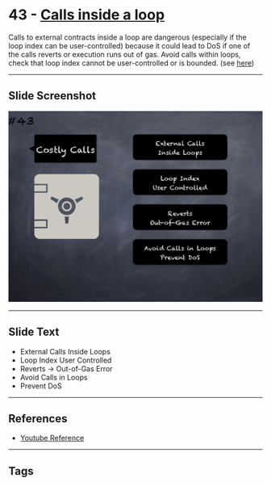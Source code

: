  # 43 - [Calls inside a loop](Calls%20inside%20a%20loop.md)
Calls to external contracts inside a loop are dangerous (especially if the loop index can be user-controlled) because it could lead to DoS if one of the calls reverts or execution runs out of gas. Avoid calls within loops, check that loop index cannot be user-controlled or is bounded. (see [here](https://swcregistry.io/docs/SWC-113))

___
## Slide Screenshot
![043.png](../../images/pitfalls_and_best_practices101/043.png)
___
## Slide Text
- External Calls Inside Loops
- Loop Index User Controlled
- Reverts -> Out-of-Gas Error
- Avoid Calls in Loops
- Prevent DoS
___
## References
- [Youtube Reference](https://youtu.be/YVewx1xVROE?t=172)
___
## Tags